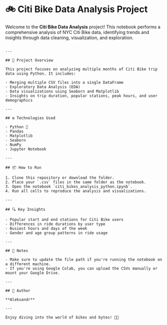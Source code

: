 # 🚲 Citi Bike Data Analysis Project

Welcome to the **Citi Bike Data Analysis** project! This notebook performs a comprehensive analysis of NYC Citi Bike data, identifying trends and insights through data cleaning, visualization, and exploration.

```

---

## 🧠 Project Overview

This project focuses on analyzing multiple months of Citi Bike trip data using Python. It includes:

- Merging multiple CSV files into a single DataFrame
- Exploratory Data Analysis (EDA)
- Data visualizations using Seaborn and Matplotlib
- Insights on trip duration, popular stations, peak hours, and user demographics

---

## ⚙️ Technologies Used

- Python 🐍
- Pandas
- Matplotlib
- Seaborn
- NumPy
- Jupyter Notebook

---

## 📦 How to Run

1. Clone this repository or download the folder.
2. Place your `.csv` files in the same folder as the notebook.
3. Open the notebook `citi_bikes_analysis_python.ipynb`.
4. Run all cells to reproduce the analysis and visualizations.

---

## 🔍 Key Insights

- Popular start and end stations for Citi Bike users
- Differences in ride durations by user type
- Busiest hours and days of the week
- Gender and age group patterns in ride usage

---

## 📝 Notes

- Make sure to update the file path if you're running the notebook on a different machine.
- If you're using Google Colab, you can upload the CSVs manually or mount your Google Drive.

---

## 👤 Author

**Aleksandr**  

---

Enjoy diving into the world of bikes and bytes! 🧪🔧
